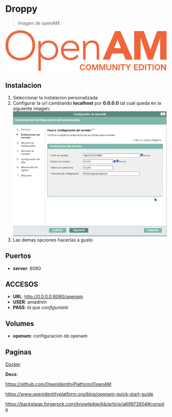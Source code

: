 # Droppy

> Imagen de openAM

![alt text](docs/img/openam.png)

## Instalacion

1. Seleccionar la instalacion personalizada
2. Configurar la url cambiando **localhost** por **0.0.0.0** tal cual queda en la siguiente imagen:
    ![alt text](docs/img/Screenshot_20211111_113234.png)
3. Las demas opciones hacerlas a gusto

## Puertos

* **server**: 8080

## ACCESOS

* **URL**: http://0.0.0.0:8080/openam
* **USER**: amadmin
* **PASS**: *la que configuraste*

## Volumes

* **openam**: configuracion de openam

## Paginas

[Docker](https://hub.docker.com/r/openidentityplatform/openam/)

**Docs**:

https://github.com/OpenIdentityPlatform/OpenAM

https://www.openidentityplatform.org/blog/openam-quick-start-guide

https://backstage.forgerock.com/knowledge/kb/article/a69972604#console
